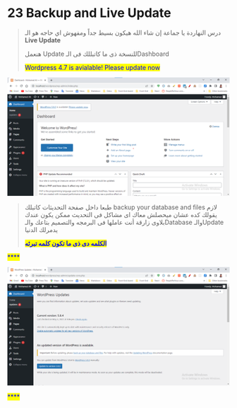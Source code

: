 # 23 Backup and Live Update

> درس النهاردة يا جماعة إن شاء الله هيكون بسيط جداً ومفهوش اي حاجه هو الـ **Live Update**
>
> هنعمل Update للنسخة ذى ما كاتبللك فى الـDashboard
>
> <mark style="color:blue;">Wordpress 4.7 is avialable! Please update now</mark>

![لو ضغط على Please update now هيوديك على صفحة الـUpdate](<.gitbook/assets/WordPress - Backup and Update.png>)

> طبعا داخل صفحة التحديثات كاتبلك backup your database and files لازم يقولك كده عشان ميحصلش معاك اى مشاكل فى التحديث ممكن يكون عندك بلاوى زارقة أنت عاملها فى البرمجه والتصميم بتاعك والـDatabase والـUpdate يدمرلك الدنيا
>
> <mark style="color:blue;">**الكلمه دى ذى ما تكون كلمه تبرئه**</mark>

<mark style="color:blue;">****</mark>

![](<.gitbook/assets/WordPress - Backup and Update Page.png>)

<mark style="color:blue;">****</mark>
